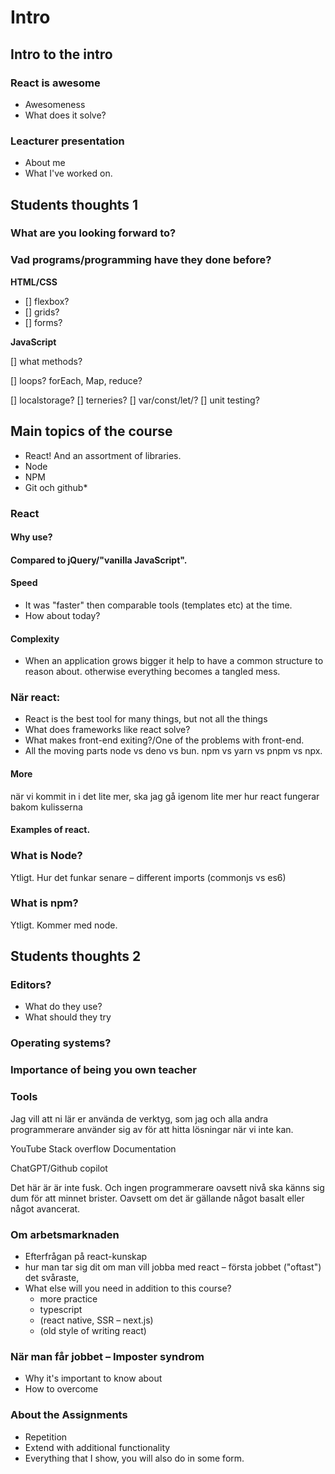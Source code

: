 # Intro

## Intro to the intro

### React is awesome

* Awesomeness
* What does it solve?

### Leacturer presentation

* About me
* What I've worked on.

## Students thoughts 1

### What are you looking forward to?

### Vad programs/programming have they done before?

**HTML/CSS**

* [] flexbox?
* [] grids?
* [] forms?

**JavaScript**

[] what methods?

  [] loops? forEach, Map, reduce?

[] localstorage?
[] terneries?
[] var/const/let/?
[] unit testing?

## Main topics of the course

* React! And an assortment of libraries.
* Node
* NPM
* Git och github*

### React

#### Why use?

#### Compared to jQuery/"vanilla JavaScript".

#### Speed

* It was "faster" then comparable tools (templates etc) at the time.
* How about today?

#### Complexity

* When an application grows bigger it help to have a common structure to reason about. otherwise everything
becomes a tangled mess.

### När react:

* React is the best tool for many things, but not all the things
* What does frameworks like react solve?
* What makes front-end exiting?/One of the problems with front-end.
* All the moving parts node vs deno vs bun. npm vs yarn vs pnpm vs npx.

#### More

när vi kommit in i det lite mer, ska jag gå igenom lite mer hur react fungerar bakom kulisserna

#### Examples of react.

### What is Node?

Ytligt. Hur det funkar senare – different imports (commonjs vs es6)

### What is npm?

Ytligt. Kommer med node.

## Students thoughts 2

### Editors?

* What do they use?
* What should they try

### Operating systems?

### Importance of being you own teacher

### Tools
Jag vill att ni lär er använda de verktyg, som jag och alla andra programmerare använder sig av för att hitta lösningar när vi inte kan.

YouTube
Stack overflow
Documentation

ChatGPT/Github copilot

Det här är är inte fusk. Och ingen programmerare oavsett nivå ska känns sig dum för att minnet brister. Oavsett om det är gällande något basalt eller något avancerat.

### Om arbetsmarknaden
* Efterfrågan på react-kunskap
* hur man tar sig dit om man vill jobba med react – första jobbet ("oftast") det svåraste,
* What else will you need in addition to this course?
  * more practice
  * typescript
  * (react native, SSR – next.js)
  * (old style of writing react)

### När man får jobbet – Imposter syndrom
* Why it's important to know about
* How to overcome

### About the Assignments
* Repetition
* Extend with additional functionality
* Everything that I show, you will also do in some form.
